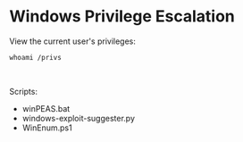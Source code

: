 # Windows Privilege Escalation

View the current user's privileges:
```
whoami /privs
```
<br /> 

Scripts: 
* winPEAS.bat
* windows-exploit-suggester.py
* WinEnum.ps1
